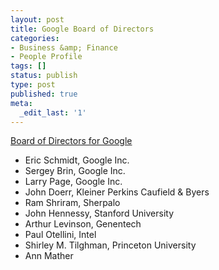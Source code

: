 ```yaml
---
layout: post
title: Google Board of Directors
categories:
- Business &amp; Finance
- People Profile
tags: []
status: publish
type: post
published: true
meta:
  _edit_last: '1'
---
```

<a href="http://www.google.com/corporate/execs.html">Board of Directors for Google</a>
<ul>
	<li>Eric Schmidt, Google Inc.</li>
	<li>Sergey Brin, Google Inc.</li>
	<li>Larry Page, Google Inc.</li>
	<li>John Doerr, Kleiner Perkins Caufield &amp; Byers</li>
	<li>Ram Shriram, Sherpalo</li>
	<li>John Hennessy, Stanford University</li>
	<li>Arthur Levinson, Genentech</li>
	<li>Paul Otellini, Intel</li>
	<li>Shirley M. Tilghman, Princeton University</li>
	<li>Ann Mather</li>
</ul>

